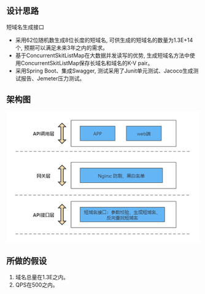 ## 设计思路

短域名生成接口

* 采用62位随机数生成8位长度的短域名, 可供生成的短域名的数量为1.3E+14个, 预期可以满足未来3年之内的需求。
* 基于ConcurrentSkitListMap在大数据并发读写的优势, 生成短域名方法中使用ConcurrentSkitListMap保存长域名和域名的K-V pair。
* 采用Spring Boot、集成Swagger, 测试采用了Junit单元测试、Jacoco生成测试报告、Jemeter压力测试。

## 架构图
<img src="./src/main/resources/static/短域名应用架构图.png"/>

## 所做的假设
1.  域名总量在1.3E之内。
2.  QPS在500之内。 


